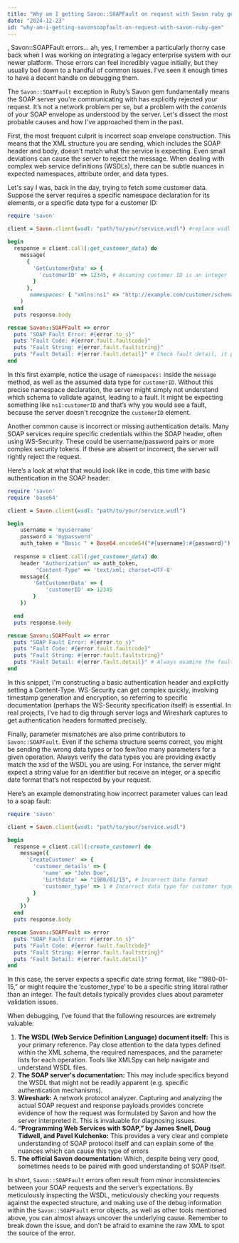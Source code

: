 ```yaml
---
title: "Why am I getting Savon::SOAPFault on request with Savon ruby gem?"
date: "2024-12-23"
id: "why-am-i-getting-savonsoapfault-on-request-with-savon-ruby-gem"
---
```


,  Savon::SOAPFault errors… ah, yes, I remember a particularly thorny case back when I was working on integrating a legacy enterprise system with our newer platform. Those errors can feel incredibly vague initially, but they usually boil down to a handful of common issues. I've seen it enough times to have a decent handle on debugging them.

The `Savon::SOAPFault` exception in Ruby’s Savon gem fundamentally means the SOAP server you're communicating with has explicitly rejected your request. It’s not a network problem per se, but a problem with the *contents* of your SOAP envelope as understood by the server. Let's dissect the most probable causes and how I've approached them in the past.

First, the most frequent culprit is incorrect soap envelope construction. This means that the XML structure you are sending, which includes the SOAP header and body, doesn't match what the service is expecting. Even small deviations can cause the server to reject the message. When dealing with complex web service definitions (WSDLs), there can be subtle nuances in expected namespaces, attribute order, and data types.

Let's say I was, back in the day, trying to fetch some customer data. Suppose the server requires a specific namespace declaration for its elements, or a specific data type for a customer ID:

```ruby
require 'savon'

client = Savon.client(wsdl: "path/to/your/service.wsdl") #replace wsdl path with real path to your wsdl

begin
  response = client.call(:get_customer_data) do
    message(
      {
        'GetCustomerData' => {
          'customerID' => 12345, # Assuming customer ID is an integer
        }
      },
       namespaces: { "xmlns:ns1" => "http://example.com/customer/schema" } # Assuming a specific namespace
    )
  end
  puts response.body

rescue Savon::SOAPFault => error
  puts "SOAP Fault Error: #{error.to_s}"
  puts "Fault Code: #{error.fault.faultcode}"
  puts "Fault String: #{error.fault.faultstring}"
  puts "Fault Detail: #{error.fault.detail}" # Check fault detail, it provides important error information
end
```

In this first example, notice the usage of `namespaces:` inside the `message` method, as well as the assumed data type for `customerID`. Without this precise namespace declaration, the server might simply not understand which schema to validate against, leading to a fault. It might be expecting something like `ns1:customerID` and that’s why you would see a fault, because the server doesn't recognize the `customerID` element.

Another common cause is incorrect or missing authentication details. Many SOAP services require specific credentials within the SOAP header, often using WS-Security. These could be username/password pairs or more complex security tokens. If these are absent or incorrect, the server will rightly reject the request.

Here’s a look at what that would look like in code, this time with basic authentication in the SOAP header:

```ruby
require 'savon'
require 'base64'

client = Savon.client(wsdl: "path/to/your/service.wsdl")

begin
    username = 'myusername'
    password = 'mypassword'
    auth_token = "Basic " + Base64.encode64("#{username}:#{password}").strip
    
  response = client.call(:get_customer_data) do
    header "Authorization" => auth_token,
         "Content-Type" => 'text/xml; charset=UTF-8'
    message({
        'GetCustomerData' => {
            'customerID' => 12345
        }
    })

  end
  puts response.body

rescue Savon::SOAPFault => error
  puts "SOAP Fault Error: #{error.to_s}"
  puts "Fault Code: #{error.fault.faultcode}"
  puts "Fault String: #{error.fault.faultstring}"
  puts "Fault Detail: #{error.fault.detail}" # Always examine the fault detail.
end
```

In this snippet, I'm constructing a basic authentication header and explicitly setting a Content-Type. WS-Security can get complex quickly, involving timestamp generation and encryption, so referring to specific documentation (perhaps the WS-Security specification itself) is essential. In real projects, I've had to dig through server logs and Wireshark captures to get authentication headers formatted precisely.

Finally, parameter mismatches are also prime contributors to `Savon::SOAPFault`. Even if the schema structure seems correct, you might be sending the wrong data types or too few/too many parameters for a given operation. Always verify the data types you are providing exactly match the xsd of the WSDL you are using. For instance, the server might expect a string value for an identifier but receive an integer, or a specific date format that’s not respected by your request.

Here’s an example demonstrating how incorrect parameter values can lead to a soap fault:

```ruby
require 'savon'

client = Savon.client(wsdl: "path/to/your/service.wsdl")

begin
  response = client.call(:create_customer) do
    message({
      'CreateCustomer' => {
        'customer_details' => {
           'name' => "John Doe",
           'birthdate' => "1980/01/15", # Incorrect Date format
           'customer_type' => 1 # Incorrect data type for customer type
        }
      }
    })
  end
  puts response.body

rescue Savon::SOAPFault => error
  puts "SOAP Fault Error: #{error.to_s}"
  puts "Fault Code: #{error.fault.faultcode}"
  puts "Fault String: #{error.fault.faultstring}"
  puts "Fault Detail: #{error.fault.detail}"
end
```

In this case, the server expects a specific date string format, like “1980-01-15,” or might require the ‘customer_type’ to be a specific string literal rather than an integer. The fault details typically provides clues about parameter validation issues.

When debugging, I’ve found that the following resources are extremely valuable:

1.  **The WSDL (Web Service Definition Language) document itself:** This is your primary reference. Pay close attention to the data types defined within the XML schema, the required namespaces, and the parameter lists for each operation. Tools like XMLSpy can help navigate and understand WSDL files.
2.  **The SOAP server's documentation:** This may include specifics beyond the WSDL that might not be readily apparent (e.g. specific authentication mechanisms).
3.  **Wireshark:** A network protocol analyzer. Capturing and analyzing the actual SOAP request and response payloads provides concrete evidence of how the request was formulated by Savon and how the server interpreted it. This is invaluable for diagnosing issues.
4.  **“Programming Web Services with SOAP,” by James Snell, Doug Tidwell, and Pavel Kulchenko:** This provides a very clear and complete understanding of SOAP protocol itself and can explain some of the nuances which can cause this type of errors
5.  **The official Savon documentation:** Which, despite being very good, sometimes needs to be paired with good understanding of SOAP itself.

In short, `Savon::SOAPFault` errors often result from minor inconsistencies between your SOAP requests and the server’s expectations. By meticulously inspecting the WSDL, meticulously checking your requests against the expected structure, and making use of the debug information within the `Savon::SOAPFault` error objects, as well as other tools mentioned above, you can almost always uncover the underlying cause. Remember to break down the issue, and don't be afraid to examine the raw XML to spot the source of the error.
